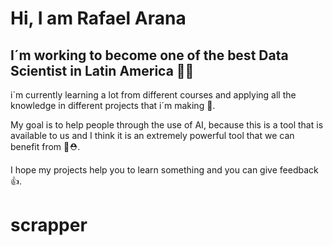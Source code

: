 # Hi, I am Rafael Arana 
## I´m working to become one of the best Data Scientist in Latin America 👨‍🔬

i´m currently learning a lot from different courses and applying all the knowledge in different projects that i´m making 📖.

My goal is to help people through the use of AI, because this is a tool that is available to us and I think it is an extremely powerful tool that we can benefit from 🧠⛑️.

I hope my projects help you to learn something and you can give feedback 👍.
# scrapper
